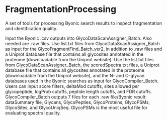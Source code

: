 # FragmentationProcessing
A set of tools for processing Byonic search results to inspect fragmentation and identification quality.

Input the Byonic .csv outputs into GlycoDataScanAssigner_Batch. Also needed are .raw files. Use list.txt files from GlycoDataScanAssigner_Batch as input for the GlycoFragmentFind_Batch_ver2, in addition to .raw files and a Uniprot database file that contains all glycosites annotated in the proteome (downloadable from the Uniprot website). Use the list.txt files from GlycoDataScanAssigner_Batch, the scoredSpectra.txt files, a Uniprot database file that contains all glycosites annotated in the proteome (downloadable from the Uniprot website), and the N- and O-glycan databases used in the Byonic searches as input for GlycoCompiler_Batch. Users can input score filters, deltaMod cutoffs, sites allowed per glycopeptide, logProb cutoffs, peptide length cutoffs, and FDR cutoffs. GlycoCompiler_Batch outputs 7 files for each .raw file/Byonic result: dataSummary file, Glycans, GlycoPepties, GlycoProteins, GlycoPSMs, GlycoSites, and GlycoUniqSeq. GlycoPSMs is the most useful file for evaluating spectral quality.
